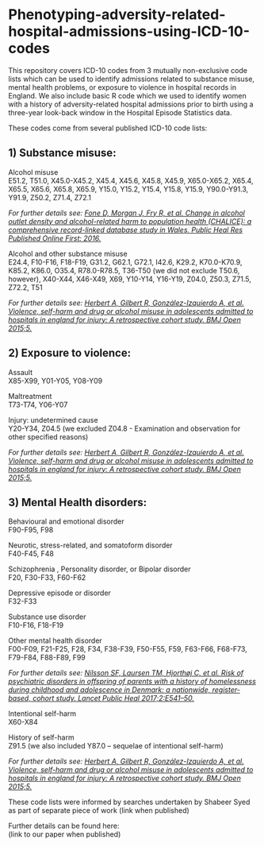 # Phenotyping-adversity-related-hospital-admissions-using-ICD-10-codes
This repository covers ICD-10 codes from 3 mutually non-exclusive code lists which can be used to identify admissions related to substance misuse, mental health problems, or exposure to violence in hospital records in England. We also include basic R code which we used to identify women with a history of adversity-related hospital admissions prior to birth using a three-year look-back window in the Hospital Episode Statistics data.

These codes come from several published ICD-10 code lists:

## 1) Substance misuse:
Alcohol misuse\
E51.2, T51.0, X45.0-X45.2, X45.4, X45.6, X45.8, X45.9, X65.0-X65.2, X65.4, X65.5, X65.6, X65.8, X65.9, Y15.0, Y15.2, Y15.4, Y15.8, Y15.9, Y90.0-Y91.3, Y91.9, Z50.2, Z71.4, Z72.1

*For further details see: [Fone D, Morgan J, Fry R, et al. Change in alcohol outlet density and alcohol-related harm to population health (CHALICE): a comprehensive record-linked database study in Wales. Public Heal Res Published Online First: 2016.](http://dx.doi.org/10.3310/phr04030)*

Alcohol and other substance misuse\
E24.4, F10-F16, F18-F19, G31.2, G62.1, G72.1, I42.6, K29.2, K70.0-K70.9, K85.2, K86.0, O35.4, R78.0-R78.5, T36-T50 (we did not exclude T50.6, however), X40-X44, X46-X49, X69, Y10-Y14, Y16-Y19, Z04.0, Z50.3, Z71.5, Z72.2, T51

*For further details see: [Herbert A, Gilbert R, González-Izquierdo A, et al. Violence, self-harm and drug or alcohol misuse in adolescents admitted to hospitals in england for injury: A retrospective cohort study. BMJ Open 2015;5.](http://dx.doi.org/10.1136/bmjopen-2014-006079)*

## 2) Exposure to violence:
Assault\
X85-X99, Y01-Y05, Y08-Y09

Maltreatment\
T73-T74, Y06-Y07

Injury: undetermined cause\
Y20-Y34, Z04.5 (we excluded Z04.8 - Examination and observation for other specified reasons)

*For further details see: [Herbert A, Gilbert R, González-Izquierdo A, et al. Violence, self-harm and drug or alcohol misuse in adolescents admitted to hospitals in england for injury: A retrospective cohort study. BMJ Open 2015;5.](http://dx.doi.org/10.1136/bmjopen-2014-006079)*

## 3) Mental Health disorders:
Behavioural and emotional disorder\
F90-F95, F98

Neurotic, stress-related, and somatoform disorder\
F40-F45, F48

Schizophrenia , Personality disorder, or Bipolar disorder\
F20, F30-F33, F60-F62 

Depressive episode or disorder\
F32-F33

Substance use disorder\
F10-F16, F18-F19

Other mental health disorder\
F00-F09, F21-F25, F28, F34, F38-F39, F50-F55, F59, F63-F66, F68-F73, F79-F84, F88-F89, F99

*For further details see: [Nilsson SF, Laursen TM, Hjorthøj C, et al. Risk of psychiatric disorders in offspring of parents with a history of homelessness during childhood and adolescence in Denmark: a nationwide, register-based, cohort study. Lancet Public Heal 2017;2:E541–50.](https://doi.org/10.1016/S2468-2667(17)30210-4)*

Intentional self-harm\
X60-X84

History of self-harm\
Z91.5 (we also included Y87.0 – sequelae of intentional self-harm)

*For further details see: [Herbert A, Gilbert R, González-Izquierdo A, et al. Violence, self-harm and drug or alcohol misuse in adolescents admitted to hospitals in england for injury: A retrospective cohort study. BMJ Open 2015;5.](http://dx.doi.org/10.1136/bmjopen-2014-006079)*


These code lists were informed by searches undertaken by Shabeer Syed as part of separate piece of work (link when published)


Further details can be found here: \
(link to our paper when published)
